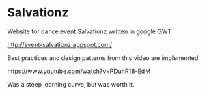 Salvationz
==========

Website for dance event Salvationz written in google GWT


http://event-salvationz.appspot.com/

Best practices and design patterns from this video are implemented.

https://www.youtube.com/watch?v=PDuhR18-EdM

Was a steep learning curve, but was worth it.

